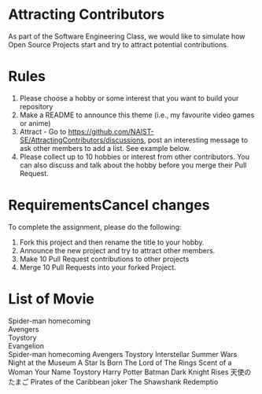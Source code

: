 # Attracting Contributors
As part of the Software Engineering Class, we would like to simulate how Open Source Projects start and try to attract potential contributions.

# Rules

1. Please choose a hobby or some interest that you want to build your repository
2. Make a README to announce this theme (i.e., my favourite video games or anime)
3. Attract - Go to https://github.com/NAIST-SE/AttractingContributors/discussions, post an interesting message to ask other members to add a list. See example below.
4. Please collect up to 10 hobbies or interest from other contributors. You can also discuss and talk about the hobby before you merge their Pull Request.

# RequirementsCancel changes
To complete the assignment, please do the following:
1. Fork this project and then rename the title to your hobby. 
2. Announce the new project and try to attract other members.
3. Make 10 Pull Request contributions to other projects
4. Merge 10 Pull Requests into your forked Project.


# List of Movie
Spider-man homecoming<br/>
Avengers<br/>
Toystory<br/>
Evangelion<br/>
Spider-man homecoming
Avengers
Toystory
Interstellar
Summer Wars
Night at the Museum
A Star Is Born
The Lord of The Rings
Scent of a Woman
Your Name
Toystory
Harry Potter
Batman Dark Knight Rises
天使のたまご
Pirates of the Caribbean
joker
The Shawshank Redemptio

